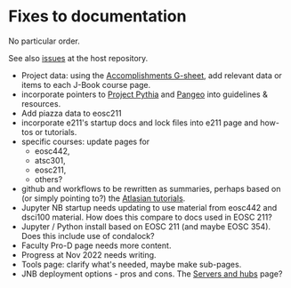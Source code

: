 # Fixes to documentation
No particular order.

See also [issues](https://github.com/eoas-ubc/eoas-ubc.github.io/issues) at the host repository.

* Project data: using the [Accomplishments G-sheet](https://docs.google.com/spreadsheets/d/1BUk1_FHItUgzuyg2aJ-dX6XpMABmFSPe/edit?usp=sharing&ouid=102730173326762252425), add relevant data or items to each J-Book course page.
* incorporate pointers to [Project Pythia](https://projectpythia.org/) and [Pangeo](https://pangeo.io/) into guidelines & resources.
* Add piazza data to eosc211
* incorporate e211's startup docs and lock files into e211 page and how-tos or tutorials.
* specific courses: update pages for
   * eosc442,
   * atsc301,
   * eosc211,
   * others?
* github and workflows to be rewritten as summaries, perhaps based on (or simply pointing to?) the [Atlasian tutorials](https://www.atlassian.com/git/tutorials/comparing-workflows).
* Jupyter NB startup needs updating to use material from eosc442 and dsci100 material. How does this compare to docs used in EOSC 211?
* Jupyter / Python install based on EOSC 211 (and maybe EOSC 354). Does this include use of condalock?
* Faculty Pro-D page needs more content.
* Progress at Nov 2022 needs writing.
* Tools page: clarify what's needed, maybe make sub-pages.
* JNB deployment options - pros and cons. The [Servers and hubs](cloud-servers.md) page?